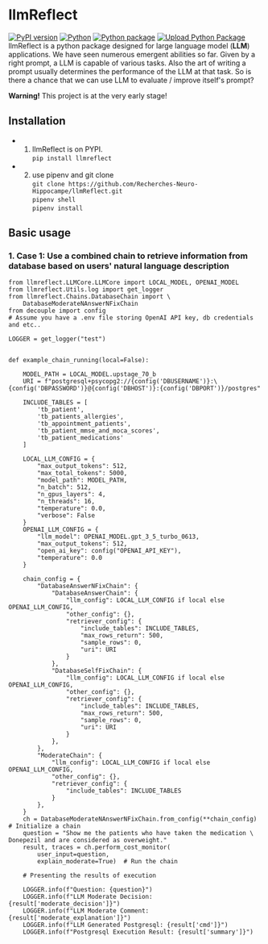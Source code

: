 # llmReflect
[![PyPI version](https://badge.fury.io/py/llmreflect.svg)](https://badge.fury.io/py/llmreflect)
[![Python](https://img.shields.io/badge/python-3.11-blue.svg)](https://img.shields.io/badge/python-3.11-blue.svg)
[![Python package](https://github.com/Recherches-Neuro-Hippocampe/llmReflect/actions/workflows/python-package.yml/badge.svg)](https://github.com/Recherches-Neuro-Hippocampe/llmReflect/actions/workflows/python-package.yml)
[![Upload Python Package](https://github.com/Recherches-Neuro-Hippocampe/llmReflect/actions/workflows/python-publish.yml/badge.svg)](https://github.com/Recherches-Neuro-Hippocampe/llmReflect/actions/workflows/python-publish.yml)
llmReflect is a python package designed for large language model (**LLM**) applications. We have seen numerous emergent abilities so far. Given by a right prompt, a LLM is capable of various tasks. Also the art of writing a prompt usually determines the performance of the LLM at that task. So is there a chance that we can use LLM to evaluate / improve itself's prompt?

**Warning!** This project is at the very early stage!

## Installation
* 1.  llmReflect is on PYPI. \
`pip install llmreflect`

* 2. use pipenv and git clone \
`git clone https://github.com/Recherches-Neuro-Hippocampe/llmReflect.git` \
`pipenv shell` \
`pipenv install`

## Basic usage
### 1. Case 1: Use a combined chain to retrieve information from database based on users' natural language description

```
from llmreflect.LLMCore.LLMCore import LOCAL_MODEL, OPENAI_MODEL
from llmreflect.Utils.log import get_logger
from llmreflect.Chains.DatabaseChain import \
    DatabaseModerateNAnswerNFixChain
from decouple import config
# Assume you have a .env file storing OpenAI API key, db credentials and etc..

LOGGER = get_logger("test")


def example_chain_running(local=False):

    MODEL_PATH = LOCAL_MODEL.upstage_70_b
    URI = f"postgresql+psycopg2://{config('DBUSERNAME')}:\
{config('DBPASSWORD')}@{config('DBHOST')}:{config('DBPORT')}/postgres"

    INCLUDE_TABLES = [
        'tb_patient',
        'tb_patients_allergies',
        'tb_appointment_patients',
        'tb_patient_mmse_and_moca_scores',
        'tb_patient_medications'
    ]

    LOCAL_LLM_CONFIG = {
        "max_output_tokens": 512,
        "max_total_tokens": 5000,
        "model_path": MODEL_PATH,
        "n_batch": 512,
        "n_gpus_layers": 4,
        "n_threads": 16,
        "temperature": 0.0,
        "verbose": False
    }
    OPENAI_LLM_CONFIG = {
        "llm_model": OPENAI_MODEL.gpt_3_5_turbo_0613,
        "max_output_tokens": 512,
        "open_ai_key": config("OPENAI_API_KEY"),
        "temperature": 0.0
    }

    chain_config = {
        "DatabaseAnswerNFixChain": {
            "DatabaseAnswerChain": {
                "llm_config": LOCAL_LLM_CONFIG if local else OPENAI_LLM_CONFIG,
                "other_config": {},
                "retriever_config": {
                    "include_tables": INCLUDE_TABLES,
                    "max_rows_return": 500,
                    "sample_rows": 0,
                    "uri": URI
                }
            },
            "DatabaseSelfFixChain": {
                "llm_config": LOCAL_LLM_CONFIG if local else OPENAI_LLM_CONFIG,
                "other_config": {},
                "retriever_config": {
                    "include_tables": INCLUDE_TABLES,
                    "max_rows_return": 500,
                    "sample_rows": 0,
                    "uri": URI
                }
            },
        },
        "ModerateChain": {
            "llm_config": LOCAL_LLM_CONFIG if local else OPENAI_LLM_CONFIG,
            "other_config": {},
            "retriever_config": {
                "include_tables": INCLUDE_TABLES
            }
        },
    }
    ch = DatabaseModerateNAnswerNFixChain.from_config(**chain_config)  # Initialize a chain
    question = "Show me the patients who have taken the medication \
Donepezil and are considered as overweight."
    result, traces = ch.perform_cost_monitor(
        user_input=question,
        explain_moderate=True)  # Run the chain

    # Presenting the results of execution

    LOGGER.info(f"Question: {question}")
    LOGGER.info(f"LLM Moderate Decision: {result['moderate_decision']}")
    LOGGER.info(f"LLM Moderate Comment: {result['moderate_explanation']}")
    LOGGER.info(f"LLM Generated Postgresql: {result['cmd']}")
    LOGGER.info(f"Postgresql Execution Result: {result['summary']}")
```

